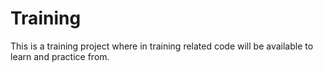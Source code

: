 # Training
This is a training project where in training related code will be available to learn and practice from.
